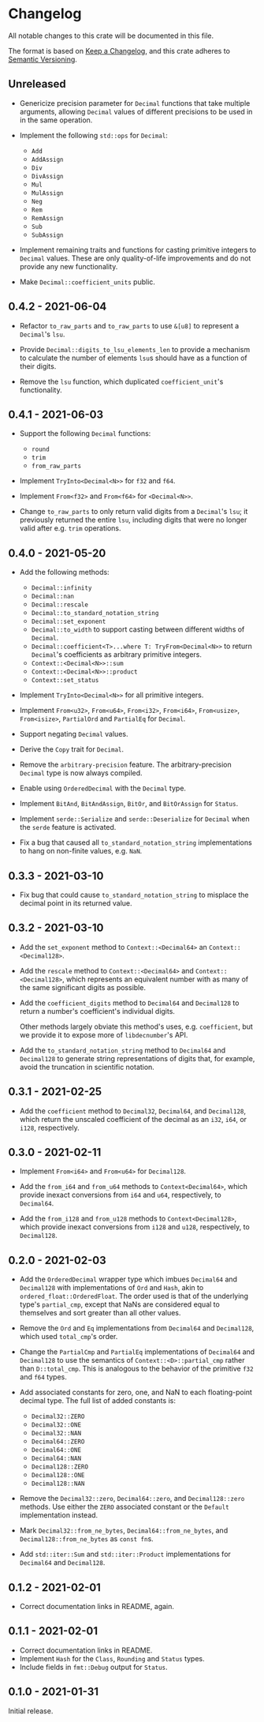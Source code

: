 # Changelog

All notable changes to this crate will be documented in this file.

The format is based on [Keep a Changelog], and this crate adheres to [Semantic
Versioning].

## Unreleased

* Genericize precision parameter for `Decimal` functions that take multiple
  arguments, allowing `Decimal` values of different precisions to be used in
  in the same operation.

* Implement the following `std::ops` for `Decimal`:
  - `Add`
  - `AddAssign`
  - `Div`
  - `DivAssign`
  - `Mul`
  - `MulAssign`
  - `Neg`
  - `Rem`
  - `RemAssign`
  - `Sub`
  - `SubAssign`

* Implement remaining traits and functions for casting primitive integers to
  `Decimal` values. These are only quality-of-life improvements and do not
  provide any new functionality.

* Make `Decimal::coefficient_units` public.

## 0.4.2 - 2021-06-04

* Refactor `to_raw_parts` and `to_raw_parts` to use `&[u8]` to represent a
  `Decimal`'s `lsu`.

* Provide `Decimal::digits_to_lsu_elements_len` to provide a mechanism to
  calculate the number of elements `lsu`s should have as a function of their
  digits.

* Remove the `lsu` function, which duplicated `coefficient_unit`'s
  functionality.

## 0.4.1 - 2021-06-03

* Support the following `Decimal` functions:
  - `round`
  - `trim`
  - `from_raw_parts`

* Implement `TryInto<Decimal<N>>` for `f32` and `f64`.

* Implement `From<f32>` and `From<f64>` for `<Decimal<N>>`.

* Change `to_raw_parts` to only return valid digits from a `Decimal`'s `lsu`; it
  previously returned the entire `lsu`, including digits that were no longer
  valid after e.g. `trim` operations.

## 0.4.0 - 2021-05-20

* Add the following methods:

  - `Decimal::infinity`
  - `Decimal::nan`
  - `Decimal::rescale`
  - `Decimal::to_standard_notation_string`
  - `Decimal::set_exponent`
  - `Decimal::to_width` to support casting between different widths of `Decimal`.
  - `Decimal::coefficient<T>...where T: TryFrom<Decimal<N>>` to return
    `Decimal`'s coefficients as arbitrary primitive integers.
  - `Context::<Decimal<N>>::sum`
  - `Context::<Decimal<N>>::product`
  - `Context::set_status`

* Implement `TryInto<Decimal<N>>` for all primitive integers.

* Implement `From<u32>`, `From<u64>`, `From<i32>`, `From<i64>`, `From<usize>`,
  `From<isize>`, `PartialOrd` and `PartialEq` for `Decimal`.

* Support negating `Decimal` values.

* Derive the `Copy` trait for `Decimal`.

* Remove the `arbitrary-precision` feature. The arbitrary-precision `Decimal`
  type is now always compiled.

* Enable using `OrderedDecimal` with the `Decimal` type.

* Implement `BitAnd`, `BitAndAssign`, `BitOr`, and `BitOrAssign` for `Status`.

* Implement `serde::Serialize` and `serde::Deserialize` for `Decimal` when the
  `serde` feature is activated.

* Fix a bug that caused all `to_standard_notation_string` implementations to
  hang on non-finite values, e.g. `NaN`.

## 0.3.3 - 2021-03-10

* Fix bug that could cause `to_standard_notation_string` to misplace the decimal
  point in its returned value.

## 0.3.2 - 2021-03-10

* Add the `set_exponent` method to `Context::<Decimal64>` an
  `Context::<Decimal128>`.

* Add the `rescale` method to `Context::<Decimal64>` and
  `Context::<Decimal128>`, which represents an equivalent number with as many of
  the same significant digits as possible.

* Add the `coefficient_digits` method to `Decimal64` and `Decimal128` to return
  a number's coefficient's individual digits.

  Other methods largely obviate this method's uses, e.g. `coefficient`, but we
  provide it to expose more of `libdecnumber`'s API.

* Add the `to_standard_notation_string` method to `Decimal64` and `Decimal128`
  to generate string representations of digits that, for example, avoid the
  truncation in scientific notation.

## 0.3.1 - 2021-02-25

* Add the `coefficient` method to `Decimal32`, `Decimal64`, and `Decimal128`,
  which return the unscaled coefficient of the decimal as an `i32`, `i64`, or
  `i128`, respectively.

## 0.3.0 - 2021-02-11

* Implement `From<i64>` and `From<u64>` for `Decimal128`.

* Add the `from_i64` and `from_u64` methods to `Context<Decimal64>`, which
  provide inexact conversions from `i64` and `u64`, respectively, to
  `Decimal64`.

* Add the `from_i128` and `from_u128` methods to `Context<Decimal128>`, which
  provide inexact conversions from `i128` and `u128`, respectively, to
  `Decimal128`.

## 0.2.0 - 2021-02-03

* Add the `OrderedDecimal` wrapper type which imbues `Decimal64` and
  `Decimal128` with implementations of `Ord` and `Hash`, akin to
  `ordered_float::OrderedFloat`. The order used is that of the underlying type's
  `partial_cmp`, except that NaNs are considered equal to themselves and sort
  greater than all other values.

* Remove the `Ord` and `Eq` implementations from `Decimal64` and `Decimal128`,
  which used `total_cmp`'s order.

* Change the `PartialCmp` and `PartialEq` implementations of `Decimal64` and
  `Decimal128` to use the semantics of `Context::<D>::partial_cmp` rather than
  `D::total_cmp`. This is analogous to the behavior of the primitive `f32` and
  `f64` types.

* Add associated constants for zero, one, and NaN to each floating-point decimal
  type. The full list of added constants is:

  * `Decimal32::ZERO`
  * `Decimal32::ONE`
  * `Decimal32::NAN`
  * `Decimal64::ZERO`
  * `Decimal64::ONE`
  * `Decimal64::NAN`
  * `Decimal128::ZERO`
  * `Decimal128::ONE`
  * `Decimal128::NAN`

* Remove the `Decimal32::zero`, `Decimal64::zero`, and `Decimal128::zero`
  methods. Use either the `ZERO` associated constant or the `Default`
  implementation instead.

* Mark `Decimal32::from_ne_bytes`, `Decimal64::from_ne_bytes`, and
  `Decimal128::from_ne_bytes` as `const fn`s.

* Add `std::iter::Sum` and `std::iter::Product` implementations for `Decimal64`
  and `Decimal128`.

## 0.1.2 - 2021-02-01

* Correct documentation links in README, again.

## 0.1.1 - 2021-02-01

* Correct documentation links in README.
* Implement `Hash` for the `Class`, `Rounding` and `Status` types.
* Include fields in `fmt::Debug` output for `Status`.

## 0.1.0 - 2021-01-31

Initial release.

[Keep a Changelog]: https://keepachangelog.com/en/1.0.0/
[Semantic Versioning]: https://semver.org/spec/v2.0.0.html
